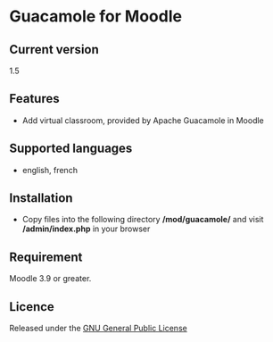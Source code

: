 # Guacamole for Moodle #

## Current version ##

1.5

## Features ##
- Add virtual classroom, provided by Apache Guacamole in Moodle

## Supported languages ##
- english, french

## Installation ##

- Copy files into the following directory **/mod/guacamole/** and visit **/admin/index.php** in your browser

## Requirement ##

Moodle 3.9 or greater.

## Licence ##

Released under the [GNU General Public License](https://opensource.org/licenses/GPL-3.0)
